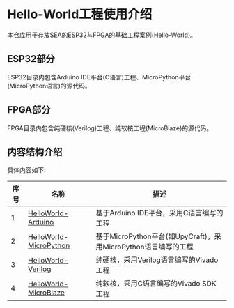 # Hello-World工程使用介绍

本仓库用于存放SEA的ESP32与FPGA的基础工程案例(Hello-World)。

## ESP32部分

ESP32目录内包含Arduino IDE平台(C语言)工程、MicroPython平台(MicroPython语言)的源代码。

## FPGA部分

FPGA目录内包含纯硬核(Verilog)工程、纯软核工程(MicroBlaze)的源代码。

## 内容结构介绍

具体内容如下:

| 序号 | 名称                                                         | 描述                                       |
| ---- | ------------------------------------------------------------ | ------------------------------------------ |
| 1    | [HelloWorld-Arduino](/Hello-World/ESP32/Arduino-IDE)         | 基于Arduino IDE平台，采用C语言编写的工程    |
| 2    | [HelloWorld-MicroPython](/Hello-World/ESP32/MicroPython)   | 基于MicroPython平台(如UpyCraft)，采用MicroPython语言编写的工程       |
| 3    | [HelloWorld-Verilog](/Hello-World/FPGA/Verilog)              | 纯硬核，采用Verilog语言编写的Vivado工程     |
| 4    | [HelloWorld-MicroBlaze](/Hello-World/FPGA/MicroBlaze)        | 纯软核，采用C语言编写的Vivado SDK工程       |

